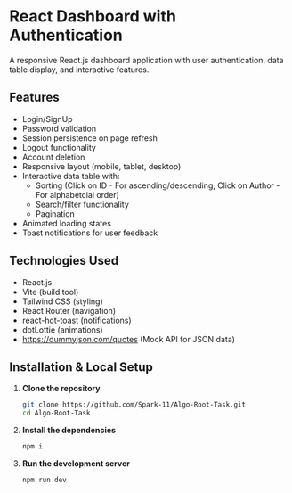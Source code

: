 # React Dashboard with Authentication

A responsive React.js dashboard application with user authentication, data table display, and interactive features.

## Features
- Login/SignUp
- Password validation 
- Session persistence on page refresh
- Logout functionality
- Account deletion
- Responsive layout (mobile, tablet, desktop)
- Interactive data table with:
  - Sorting (Click on ID - For ascending/descending, Click on Author - For alphabetcial order)
  - Search/filter functionality
  - Pagination
- Animated loading states
- Toast notifications for user feedback

## Technologies Used

- React.js
- Vite (build tool)
- Tailwind CSS (styling)
- React Router (navigation)
- react-hot-toast (notifications)
- dotLottie (animations)
- https://dummyjson.com/quotes (Mock API for JSON data)

## Installation & Local Setup

1. **Clone the repository**
   ```bash
   git clone https://github.com/Spark-11/Algo-Root-Task.git
   cd Algo-Root-Task
2. **Install the dependencies**
   ```bash
   npm i
3. **Run the development server**
   ```bash
   npm run dev
